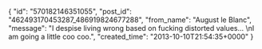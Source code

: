  {
   "id": "570182146351055",
   "post_id": "462493170453287_486919824677288",
   "from_name": "August le Blanc",
   "message": "I despise living wrong based on fucking distorted values... \nI am going a little coo coo.",
   "created_time": "2013-10-10T21:54:35+0000"
 }
